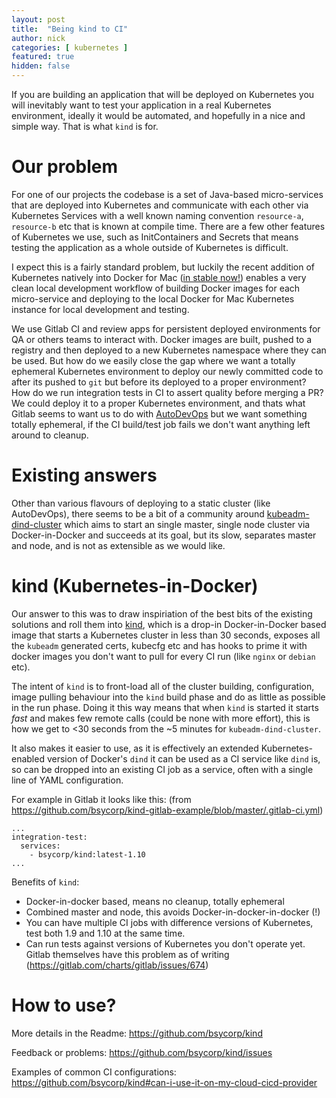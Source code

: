 ```yaml
---
layout: post
title:  "Being kind to CI"
author: nick
categories: [ kubernetes ]
featured: true
hidden: false
---
```


If you are building an application that will be deployed on Kubernetes you will inevitably want to test your application in a real Kubernetes environment, ideally it would be automated, and hopefully in a nice and simple way. That is what `kind` is for.

# Our problem

For one of our projects the codebase is a set of Java-based micro-services that are deployed into Kubernetes and communicate with each other via Kubernetes Services with a well known naming convention `resource-a`, `resource-b` etc that is known at compile time. There are a few other features of Kubernetes we use, such as InitContainers and Secrets that means testing the application as a whole outside of Kubernetes is difficult.

I expect this is a fairly standard problem, but luckily the recent addition of Kubernetes natively into Docker for Mac ([in stable now!](https://blog.docker.com/2018/07/kubernetes-is-now-available-in-docker-desktop-stable-channel/)) enables a very clean local development workflow of building Docker images for each micro-service and deploying to the local Docker for Mac Kubernetes instance for local development and testing.

We use Gitlab CI and review apps for persistent deployed environments for QA or others teams to interact with. Docker images are built, pushed to a registry and then deployed to a new Kubernetes namespace where they can be used. But how do we easily close the gap where we want a totally ephemeral Kubernetes environment to deploy our newly committed code to after its pushed to `git` but before its deployed to a proper environment? How do we run integration tests in CI to assert quality before merging a PR? We could deploy it to a proper Kubernetes environment, and thats what Gitlab seems to want us to do with [AutoDevOps](https://about.gitlab.com/auto-devops/) but we want something totally ephemeral, if the CI build/test job fails we don't want anything left around to cleanup.

# Existing answers

Other than various flavours of deploying to a static cluster (like AutoDevOps), there seems to be a bit of a community around  [kubeadm-dind-cluster](https://github.com/kubernetes-sigs/kubeadm-dind-cluster/) which aims to start an single master, single node cluster via Docker-in-Docker and succeeds at its goal, but its slow, separates master and node, and is not as extensible as we would like.

# kind (Kubernetes-in-Docker)

Our answer to this was to draw inspiriation of the best bits of the existing solutions and roll them into [kind](https://github.com/bsycorp/kind), which is a drop-in Docker-in-Docker based image that starts a Kubernetes cluster in less than 30 seconds, exposes all the `kubeadm` generated certs, kubecfg etc and has hooks to prime it with docker images you don't want to pull for every CI run (like `nginx` or `debian` etc).

The intent of `kind` is to front-load all of the cluster building, configuration, image pulling behaviour into the `kind` build phase and do as little as possible in the run phase. Doing it this way means that when `kind` is started it starts _fast_ and makes few remote calls (could be none with more effort), this is how we get to <30 seconds from the ~5 minutes for `kubeadm-dind-cluster`.

It also makes it easier to use, as it is effectively an extended Kubernetes-enabled version of Docker's `dind` it can be used as a CI service like `dind` is, so can be dropped into an existing CI job as a service, often with a single line of YAML configuration.

For example in Gitlab it looks like this:
(from https://github.com/bsycorp/kind-gitlab-example/blob/master/.gitlab-ci.yml)
```
...
integration-test:
  services:
    - bsycorp/kind:latest-1.10
...
```

Benefits of `kind`:
- Docker-in-docker based, means no cleanup, totally ephemeral
- Combined master and node, this avoids Docker-in-docker-in-docker (!)
- You can have multiple CI jobs with difference versions of Kubernetes, test both 1.9 and 1.10 at the same time.
- Can run tests against versions of Kubernetes you don't operate yet. Gitlab themselves have this problem as of writing (https://gitlab.com/charts/gitlab/issues/674)

# How to use?

More details in the Readme: https://github.com/bsycorp/kind

Feedback or problems: https://github.com/bsycorp/kind/issues

Examples of common CI configurations: https://github.com/bsycorp/kind#can-i-use-it-on-my-cloud-cicd-provider

